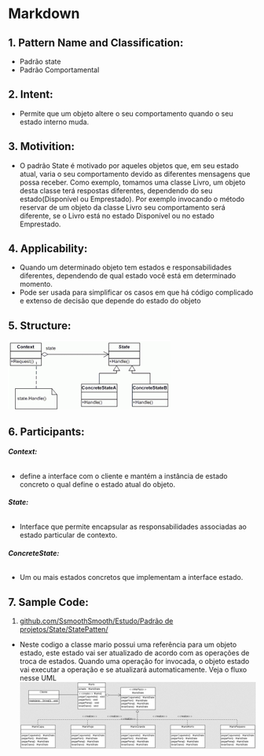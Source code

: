 # **Markdown**

## 1. **Pattern Name and Classification:**
* Padrão state
* Padrão Comportamental

## 2. **Intent:**
*  Permite que um objeto altere o seu comportamento quando o seu estado interno muda.

## 3. **Motivition:**
* O padrão State é motivado por aqueles objetos que, em seu estado atual, varia o seu comportamento devido as diferentes mensagens que possa receber. Como exemplo, tomamos uma classe Livro, um objeto desta classe terá respostas diferentes, dependendo do seu estado(Disponível ou Emprestado). Por exemplo invocando o método reservar de um objeto da classe Livro seu comportamento será diferente, se o Livro está no estado Disponível ou no estado Emprestado.

## 4. **Applicability:**
* Quando um determinado objeto tem estados e responsabilidades diferentes, dependendo de qual estado você está em determinado momento.
* Pode ser usada para simplificar os casos em que há código complicado e extenso de decisão que depende do estado do objeto

## 5. **Structure:**
![state](https://github.com/SsmoothSmooth/Estudo/blob/master/01%20-%20Programa%C3%A7%C3%A3o%20avan%C3%A7ada/Assets/State.png)

## 6. **Participants:**

######    **Context:**
* define a interface com o cliente e mantém a instância de estado concreto o qual define o estado atual do objeto.

######    **State:**
* Interface que permite encapsular as responsabilidades associadas ao estado particular de contexto.

######    **ConcreteState:**
* Um ou mais estados concretos que implementam a interface estado.

## 7. **Sample Code:**
1. [github.com/SsmoothSmooth/Estudo/Padrão de projetos/State/StatePatten/](https://github.com/SsmoothSmooth/Estudo/tree/master/01%20-%20Programa%C3%A7%C3%A3o%20avan%C3%A7ada/Padr%C3%A3o%20de%20projetos/State/StatePatten)
 * Neste codigo a classe mario possui uma referência para um objeto estado, este estado vai ser atualizado de acordo com as operações de troca de estados. Quando uma operação for invocada, o objeto estado vai executar a operação e se atualizará automaticamente. Veja o fluxo nesse UML
 ![stateMario](https://github.com/SsmoothSmooth/Estudo/blob/master/01%20-%20Programa%C3%A7%C3%A3o%20avan%C3%A7ada/Assets/MarioState.png)
